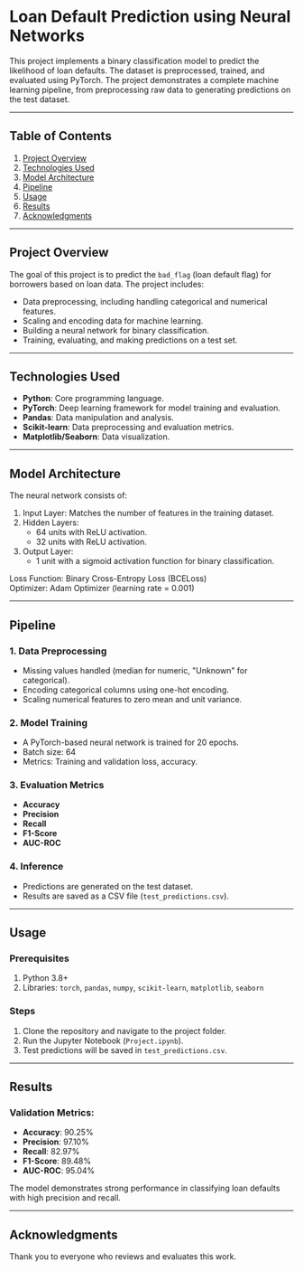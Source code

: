 # Loan Default Prediction using Neural Networks

This project implements a binary classification model to predict the likelihood of loan defaults. The dataset is preprocessed, trained, and evaluated using PyTorch. The project demonstrates a complete machine learning pipeline, from preprocessing raw data to generating predictions on the test dataset.

---

## Table of Contents
1. [Project Overview](#project-overview)
2. [Technologies Used](#technologies-used)
3. [Model Architecture](#model-architecture)
4. [Pipeline](#pipeline)
5. [Usage](#usage)
6. [Results](#results)
7. [Acknowledgments](#acknowledgments)

---

## Project Overview

The goal of this project is to predict the `bad_flag` (loan default flag) for borrowers based on loan data. The project includes:
- Data preprocessing, including handling categorical and numerical features.
- Scaling and encoding data for machine learning.
- Building a neural network for binary classification.
- Training, evaluating, and making predictions on a test set.

---

## Technologies Used

- **Python**: Core programming language.
- **PyTorch**: Deep learning framework for model training and evaluation.
- **Pandas**: Data manipulation and analysis.
- **Scikit-learn**: Data preprocessing and evaluation metrics.
- **Matplotlib/Seaborn**: Data visualization.

---

## Model Architecture

The neural network consists of:
1. Input Layer: Matches the number of features in the training dataset.
2. Hidden Layers:
   - 64 units with ReLU activation.
   - 32 units with ReLU activation.
3. Output Layer:
   - 1 unit with a sigmoid activation function for binary classification.

Loss Function: Binary Cross-Entropy Loss (BCELoss)  
Optimizer: Adam Optimizer (learning rate = 0.001)

---

## Pipeline

### 1. Data Preprocessing
- Missing values handled (median for numeric, "Unknown" for categorical).
- Encoding categorical columns using one-hot encoding.
- Scaling numerical features to zero mean and unit variance.

### 2. Model Training
- A PyTorch-based neural network is trained for 20 epochs.
- Batch size: 64
- Metrics: Training and validation loss, accuracy.

### 3. Evaluation Metrics
- **Accuracy**
- **Precision**
- **Recall**
- **F1-Score**
- **AUC-ROC**

### 4. Inference
- Predictions are generated on the test dataset.
- Results are saved as a CSV file (`test_predictions.csv`).

---

## Usage

### Prerequisites
1. Python 3.8+
2. Libraries: `torch`, `pandas`, `numpy`, `scikit-learn`, `matplotlib`, `seaborn`

### Steps
1. Clone the repository and navigate to the project folder.
2. Run the Jupyter Notebook (`Project.ipynb`).
3. Test predictions will be saved in `test_predictions.csv`.

---

## Results

### Validation Metrics:
- **Accuracy**: 90.25%
- **Precision**: 97.10%
- **Recall**: 82.97%
- **F1-Score**: 89.48%
- **AUC-ROC**: 95.04%

The model demonstrates strong performance in classifying loan defaults with high precision and recall.

---

## Acknowledgments

Thank you to everyone who reviews and evaluates this work.
